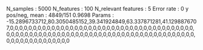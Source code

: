 N_samples                     : 5000
N_features                    : 100
N_relevant features           : 5
Error rate                    : 0
y pos/neg, mean               : 4849/151 0.9698
Params                        : -15.2896733712,80.3050485152,39.341924849,63.337871281,41.1298876707,0,0,0,0,0,0,0,0,0,0,0,0,0,0,0,0,0,0,0,0,0,0,0,0,0,0,0,0,0,0,0,0,0,0,0,0,0,0,0,0,0,0,0,0,0,0,0,0,0,0,0,0,0,0,0,0,0,0,0,0,0,0,0,0,0,0,0,0,0,0,0,0,0,0,0,0,0,0,0,0,0,0,0,0,0,0,0,0,0,0,0,0,0,0,0
